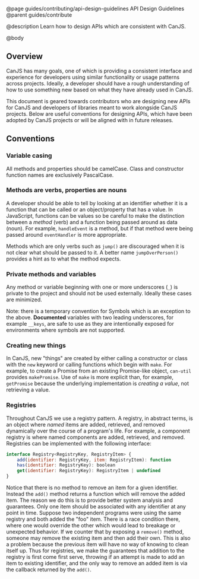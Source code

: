 @page guides/contributing/api-design-guidelines API Design Guidelines
@parent guides/contribute

@description Learn how to design APIs which are consistent with CanJS.

@body

## Overview

CanJS has many goals, one of which is providing a consistent interface and experience for developers using similar functionality or usage patterns across projects. Ideally, a developer should have a rough understanding of how to use something new based on what they have already used in CanJS.

This document is geared towards contributors who are designing new APIs for CanJS and developers of libraries meant to work alongside CanJS projects. Below are useful conventions for designing APIs, which have been adopted by CanJS projects or will be aligned with in future releases.

## Conventions

### Variable casing

All methods and properties should be camelCase. Class and constructor function names are exclusively PascalCase. 

### Methods are verbs, properties are nouns

A developer should be able to tell by looking at an identifier whether it is a function that can be called or an object/property that has a value. In JavaScript, functions can be values so be careful to make the distinction between a *method* (verb) and a function being passed around as data (noun). For example, `handleEvent` is a method, but if that method were being passed around `eventHandler` is more appropriate.

Methods which are only verbs such as `jump()` are discouraged when it is not clear what should be passed to it. A better name `jumpOverPerson()` provides a hint as to what the method expects.

### Private methods and variables

Any method or variable beginning with one or more underscores (`_`) is private to the project and should not be used externally. Ideally these cases are minimized.

Note: there is a temporary convention for Symbols which is an exception to the above. **Documented** variables with two leading underscores, for example `__keys`, are safe to use as they are intentionally exposed for environments where symbols are not supported.

### Creating new things

In CanJS, new "things" are created by either calling a constructor or class with the `new` keyword or calling functions which begin with `make`. For example, to create a Promise from an existing Promise-like object, `can-util` provides `makePromise`. Use of `make` is more explicit than, for example, `getPromise` because the underlying implementation is *creating a value*, not retrieving a value.

### Registries

Throughout CanJS we use a registry pattern. A registry, in abstract terms, is an object where *named* items are added, retrieved, and removed dynamically over the course of a program's life. For example, a component registry is where named components are added, retrieved, and removed. Registries can be implemented with the following interface:

```js
interface Registry<RegistryKey, RegistryItem> {
    add(identifier: RegistryKey, item: RegistryItem): function
    has(identifier: RegistryKey): boolean
    get(identifier: RegistryKey): RegistryItem | undefined
}
```

Notice that there is no method to remove an item for a given identifier. Instead the `add()` method returns a function which will remove the added item. The reason we do this is to provide better system analysis and guarantees. Only one item should be associated with any identifier at any point in time. Suppose two independent programs were using the same registry and both added the "foo" item. There is a race condition there, where one would override the other which would lead to breakage or unexpected behavior. If we counter that by exposing a `remove()` method, someone may remove the existing item and then add their own. This is also a problem because the previous item will have no way of knowing to clean itself up. Thus for registries, we make the guarantees that addition to the registry is first come first serve, throwing if an attempt is made to add an item to existing identifier, and the only way to remove an added item is via the callback returned by the `add()`.